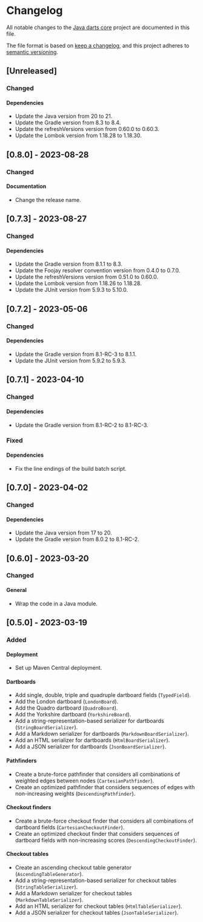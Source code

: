 # Changelog

All notable changes to the [Java darts core](https://github.com/mauritssilvis/darts/tree/main/core/java-darts-core) project are documented in this file.

The file format is based on [keep a changelog](https://keepachangelog.com/en/1.0.0/),
and this project adheres to [semantic versioning](https://semver.org/spec/v2.0.0.html).

## [Unreleased]

### Changed

#### Dependencies

- Update the Java version from 20 to 21.
- Update the Gradle version from 8.3 to 8.4.
- Update the refreshVersions version from 0.60.0 to 0.60.3.
- Update the Lombok version from 1.18.28 to 1.18.30.

## [0.8.0] - 2023-08-28

### Changed

#### Documentation

- Change the release name.

## [0.7.3] - 2023-08-27

### Changed

#### Dependencies

- Update the Gradle version from 8.1.1 to 8.3.
- Update the Foojay resolver convention version from 0.4.0 to 0.7.0.
- Update the refreshVersions version from 0.51.0 to 0.60.0.
- Update the Lombok version from 1.18.26 to 1.18.28.
- Update the JUnit version from 5.9.3 to 5.10.0.

## [0.7.2] - 2023-05-06

### Changed

#### Dependencies

- Update the Gradle version from 8.1-RC-3 to 8.1.1.
- Update the JUnit version from 5.9.2 to 5.9.3.

## [0.7.1] - 2023-04-10

### Changed

#### Dependencies

- Update the Gradle version from 8.1-RC-2 to 8.1-RC-3.

### Fixed

#### Dependencies

- Fix the line endings of the build batch script.

## [0.7.0] - 2023-04-02

### Changed

#### Dependencies

- Update the Java version from 17 to 20.
- Update the Gradle version from 8.0.2 to 8.1-RC-2.

## [0.6.0] - 2023-03-20

### Changed

#### General

- Wrap the code in a Java module.

## [0.5.0] - 2023-03-19

### Added

#### Deployment

- Set up Maven Central deployment.

#### Dartboards

- Add single, double, triple and quadruple dartboard fields (`TypedField`).
- Add the London dartboard (`LondonBoard`).
- Add the Quadro dartboard (`QuadroBoard`).
- Add the Yorkshire dartboard (`YorkshireBoard`).
- Add a string-representation-based serializer for dartboards (`StringBoardSerializer`).
- Add a Markdown serializer for dartboards (`MarkdownBoardSerializer`).
- Add an HTML serializer for dartboards (`HtmlBoardSerializer`).
- Add a JSON serializer for dartboards (`JsonBoardSerializer`).

#### Pathfinders

- Create a brute-force pathfinder that considers all combinations of weighted edges between nodes (`CartesianPathfinder`).
- Create an optimized pathfinder that considers sequences of edges with non-increasing weights (`DescendingPathfinder`).

#### Checkout finders

- Create a brute-force checkout finder that considers all combinations of dartboard fields (`CartesianCheckoutFinder`).
- Create an optimized checkout finder that considers sequences of dartboard fields with non-increasing scores (`DescendingCheckoutFinder`).

#### Checkout tables

- Create an ascending checkout table generator (`AscendingTableGenerator`).
- Add a string-representation-based serializer for checkout tables (`StringTableSerializer`).
- Add a Markdown serializer for checkout tables (`MarkdownTableSerializer`).
- Add an HTML serializer for checkout tables (`HtmlTableSerializer`).
- Add a JSON serializer for checkout tables (`JsonTableSerializer`).
